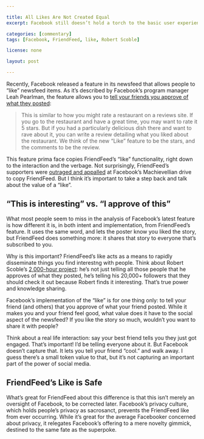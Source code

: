 ```yaml
---

title: All Likes Are Not Created Equal
excerpt: Facebook still doesn’t hold a torch to the basic user experience of FriendFeed not because it isn’t trying, but because of the rules it’s decided to play by.

categories: [commentary]
tags: [Facebook, FriendFeed, like, Robert Scoble]

license: none

layout: post

---
```


Recently, Facebook released a feature in its newsfeed that allows people to “like” newsfeed items. As it’s described by Facebook’s program manager Leah Pearlman, the feature allows you to [tell your friends you approve of what they posted][1]:

> This is similar to how you might rate a restaurant on a reviews site. If you go to the restaurant and have a great time, you may want to rate it 5 stars. But if you had a particularly delicious dish there and want to rave about it, you can write a review detailing what you liked about the restaurant. We think of the new “Like” feature to be the stars, and the comments to be the review.

This feature prima face copies FriendFeed’s “like” functionality, right down to the interaction and the verbage. Not surprisingly, FriendFeed’s supporters were [outraged and appalled][2] at Facebook’s Machievellian drive to copy FriendFeed. But I think it’s important to take a step back and talk about the value of a “like”.

## “This is interesting” vs. “I approve of this”

What most people seem to miss in the analysis of Facebook’s latest feature is how different it is, in both intent and implementation, from FriendFeed’s feature. It uses the same word, and lets the poster know you liked the story, but FriendFeed does something more: it shares that story to everyone that’s subscribed to you.

Why is this important? FriendFeed’s like acts as a means to rapidly disseminate things you find interestng with people. Think about Robert Scoble’s [2,000-hour project][3]: he’s not just telling all those people that he approves of what they posted, he’s telling his 20,000+ followers that they should check it out because Robert finds it interesting. That’s true power and knowledge sharing.

Facebook’s implementation of the “like” is for one thing only: to tell your friend (and others) that you approve of what your friend posted. While it makes you and your friend feel good, what value does it have to the social aspect of the newsfeed? If you like the story so much, wouldn’t you want to share it with people?

Think about a real life interaction: say your best friend tells you they just got engaged. That’s important! I’d be telling everyone about it. But Facebook doesn’t capture that. It lets you tell your friend “cool.” and walk away. I guess there’s a small token value to that, but it’s not capturing an important part of the power of social media.

## FriendFeed’s Like is Safe

What’s great for FriendFeed about this difference is that this isn’t merely an oversight of Facebook, to be corrected later. Facebook’s privacy culture, which holds people’s privacy as sacrosanct, prevents the FriendFeed like from ever occurring. While it’s great for the average Facebooker concerned about privacy, it relegates Facebook’s offering to a mere novelty gimmick, destined to the same fate as the superpoke.

[1]: http://blog.facebook.com/blog.php?post=53024537130 "”I like this”"
[2]: https://web.archive.org/web/20090212111140/http://www.inquisitr.com/17793/facebook-proves-how-lame-it-is-steals-from-twitter-and-friendfeed/ "Facebook proves how lame it is – steals from Twitter and FriendFeed"
[3]: http://scobleizer.com/2008/12/22/did-i-harm-my-blog-by-friendfeeding-this-year/ "Did I harm my blog by FriendFeeding this year?"
